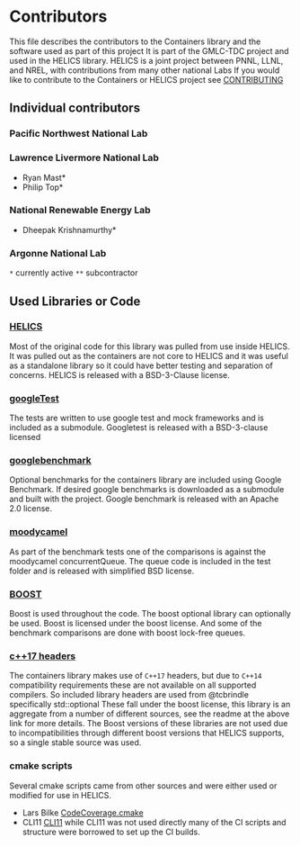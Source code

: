 # Contributors
This file describes the contributors to the Containers library and the software used as part of this project It is part of the GMLC-TDC project and used in the HELICS library.  HELICS is a joint project between PNNL, LLNL, and NREL, with contributions from many other national Labs
If you would like to contribute to the Containers or HELICS project see [CONTRIBUTING](CONTRIBUTING.md)
## Individual contributors
### Pacific Northwest National Lab

### Lawrence Livermore National Lab
 - Ryan Mast*
 - Philip Top*

### National Renewable Energy Lab
 - Dheepak Krishnamurthy*

### Argonne National Lab

 `*` currently active
 `**` subcontractor

## Used Libraries or Code
### [HELICS](https://github.com/GMLC-TDC/HELICS-src)  
Most of the original code for this library was pulled from use inside HELICS.  It was pulled out as the containers are not core to HELICS and it was useful as a standalone library so it could have better testing and separation of concerns.  HELICS is released with a BSD-3-Clause license.

### [googleTest](https://github.com/google/googletest)  
  The tests are written to use google test and mock frameworks and is included as a submodule.  Googletest is released with a BSD-3-clause licensed

### [googlebenchmark](https://github.com/google/benchmark/blob/master/LICENSE)  
Optional benchmarks for the containers library are included using Google Benchmark. If desired google benchmarks is downloaded as a submodule and built with the project.  Google benchmark is released with an Apache 2.0 license.

### [moodycamel](https://github.com/ikiller1/moodycamel-ConcurrentQueue)
As part of the benchmark tests one of the comparisons is against the moodycamel concurrentQueue. The queue code is included in the test folder and is released with  simplified BSD license.

### [BOOST](https://www.boost.org)
  Boost is used throughout the code.  The boost optional library can optionally be used. Boost is licensed under the boost license.  And some of the benchmark comparisons are done with boost lock-free queues.

### [c++17 headers](https://github.com/tcbrindle/cpp17_headers)
The containers library makes use of `C++17` headers, but due to `C++14` compatibility requirements these are not available on all supported compilers.  So included library headers are used from @tcbrindle specifically std::optional  These fall under the boost license, this library is an aggregate from a number of different sources, see the readme at the above link for more details.  The Boost versions of these libraries are not used due to incompatibilities through different boost versions that HELICS supports, so a single stable source was used.

### cmake scripts
Several cmake scripts came from other sources and were either used or modified for use in HELICS.
 - Lars Bilke [CodeCoverage.cmake](https://github.com/bilke/cmake-modules/blob/master/CodeCoverage.cmake)
 - CLI11 [CLI11](https://github.com/CLIUtils/CLI11)  while CLI11 was not used directly many of the CI scripts and structure were borrowed to set up the CI builds.  
